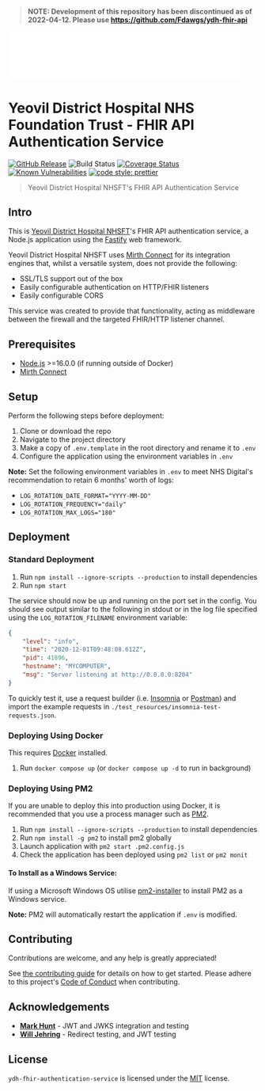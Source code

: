 > **NOTE: Development of this repository has been discontinued as of 2022-04-12. Please use https://github.com/Fdawgs/ydh-fhir-api**

<a href="https://yeovilhospital.co.uk/">
	<img alttext="Yeovil District Hospital Logo" src="https://github.com/Fdawgs/ydh-logos/raw/HEAD/images/ydh-full-logo-transparent-background.svg" width="480" />
</a>

# Yeovil District Hospital NHS Foundation Trust - FHIR API Authentication Service

[![GitHub Release](https://img.shields.io/github/release/Fdawgs/ydh-fhir-authentication-service.svg)](https://github.com/Fdawgs/ydh-fhir-authentication-service/releases/latest/)
![Build Status](https://github.com/Fdawgs/ydh-fhir-authentication-service/workflows/CI/badge.svg?branch=master)
[![Coverage Status](https://coveralls.io/repos/github/Fdawgs/ydh-fhir-authentication-service/badge.svg?branch=master)](https://coveralls.io/github/Fdawgs/ydh-fhir-authentication-service?branch=master)
[![Known Vulnerabilities](https://snyk.io/test/github/Fdawgs/ydh-fhir-authentication-service/badge.svg)](https://snyk.io/test/github/Fdawgs/ydh-fhir-authentication-service)
[![code style: prettier](https://img.shields.io/badge/code_style-prettier-ff69b4.svg?style=flat)](https://github.com/prettier/prettier)

> Yeovil District Hospital NHSFT's FHIR API Authentication Service

## Intro

This is [Yeovil District Hospital NHSFT](https://yeovilhospital.co.uk/)'s FHIR API authentication service, a Node.js application using the [Fastify](https://www.fastify.io/) web framework.

Yeovil District Hospital NHSFT uses [Mirth Connect](https://github.com/nextgenhealthcare/connect) for its integration engines that, whilst a versatile system, does not provide the following:

-   SSL/TLS support out of the box
-   Easily configurable authentication on HTTP/FHIR listeners
-   Easily configurable CORS

This service was created to provide that functionality, acting as middleware between the firewall and the targeted FHIR/HTTP listener channel.

## Prerequisites

-   [Node.js](https://nodejs.org/en/) >=16.0.0 (if running outside of Docker)
-   [Mirth Connect](https://github.com/nextgenhealthcare/connect)

## Setup

Perform the following steps before deployment:

1. Clone or download the repo
2. Navigate to the project directory
3. Make a copy of `.env.template` in the root directory and rename it to `.env`
4. Configure the application using the environment variables in `.env`

**Note:** Set the following environment variables in `.env` to meet NHS Digital's recommendation to retain 6 months' worth of logs:

-   `LOG_ROTATION_DATE_FORMAT="YYYY-MM-DD"`
-   `LOG_ROTATION_FREQUENCY="daily"`
-   `LOG_ROTATION_MAX_LOGS="180"`

## Deployment

### Standard Deployment

1. Run `npm install --ignore-scripts --production` to install dependencies
2. Run `npm start`

The service should now be up and running on the port set in the config. You should see output similar to the following in stdout or in the log file specified using the `LOG_ROTATION_FILENAME` environment variable:

```json
{
	"level": "info",
	"time": "2020-12-01T09:48:08.612Z",
	"pid": 41896,
	"hostname": "MYCOMPUTER",
	"msg": "Server listening at http://0.0.0.0:8204"
}
```

To quickly test it, use a request builder (i.e. [Insomnia](https://insomnia.rest/) or [Postman](https://www.postman.com/)) and import the example requests in `./test_resources/insomnia-test-requests.json`.

### Deploying Using Docker

This requires [Docker](https://www.docker.com) installed.

1. Run `docker compose up` (or `docker compose up -d` to run in background)

### Deploying Using PM2

If you are unable to deploy this into production using Docker, it is recommended that you use a process manager such as [PM2](https://pm2.keymetrics.io/).

1. Run `npm install --ignore-scripts --production` to install dependencies
2. Run `npm install -g pm2` to install pm2 globally
3. Launch application with `pm2 start .pm2.config.js`
4. Check the application has been deployed using `pm2 list` or `pm2 monit`

#### To Install as a Windows Service:

If using a Microsoft Windows OS utilise [pm2-installer](https://github.com/jessety/pm2-installer) to install PM2 as a Windows service.

**Note:** PM2 will automatically restart the application if `.env` is modified.

## Contributing

Contributions are welcome, and any help is greatly appreciated!

See [the contributing guide](./CONTRIBUTING.md) for details on how to get started.
Please adhere to this project's [Code of Conduct](./CODE_OF_CONDUCT.md) when contributing.

## Acknowledgements

-   [**Mark Hunt**](https://github.com/nhsbandit) - JWT and JWKS integration and testing
-   [**Will Jehring**](https://github.com/wjehring) - Redirect testing, and JWT testing

## License

`ydh-fhir-authentication-service` is licensed under the [MIT](./LICENSE) license.
